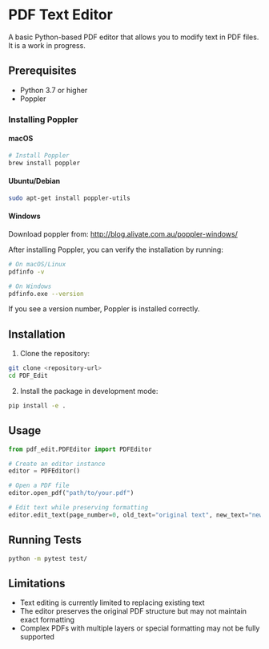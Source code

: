 # PDF Text Editor

A basic Python-based PDF editor that allows you to modify text in PDF files. 
It is a work in progress.

## Prerequisites

- Python 3.7 or higher
- Poppler

### Installing Poppler

#### macOS
```bash
# Install Poppler
brew install poppler
```

#### Ubuntu/Debian
```bash
sudo apt-get install poppler-utils
```

#### Windows
Download poppler from: http://blog.alivate.com.au/poppler-windows/

After installing Poppler, you can verify the installation by running:
```bash
# On macOS/Linux
pdfinfo -v

# On Windows
pdfinfo.exe --version
```

If you see a version number, Poppler is installed correctly.

## Installation

1. Clone the repository:
```bash
git clone <repository-url>
cd PDF_Edit
```

2. Install the package in development mode:
```bash
pip install -e .
```

## Usage

```python
from pdf_edit.PDFEditor import PDFEditor

# Create an editor instance
editor = PDFEditor()

# Open a PDF file
editor.open_pdf("path/to/your.pdf")

# Edit text while preserving formatting
editor.edit_text(page_number=0, old_text="original text", new_text="new text")
```

## Running Tests

```bash
python -m pytest test/
```

## Limitations

- Text editing is currently limited to replacing existing text
- The editor preserves the original PDF structure but may not maintain exact formatting
- Complex PDFs with multiple layers or special formatting may not be fully supported
